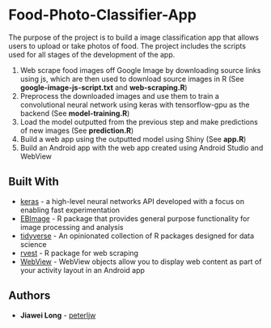 # Food-Photo-Classifier-App

The purpose of the project is to build a image classification app that allows users to upload or take photos of food. The project includes the scripts used for all stages of the development of the app.
1) Web scrape food images off Google Image by downloading source links using js, which are then used to download source images in R (See **google-image-js-script.txt** and **web-scraping.R**)
2) Preprocess the downloaded images and use them to train a convolutional neural network using keras with tensorflow-gpu as the backend (See **model-training.R**)
3) Load the model outputted from the previous step and make predictions of new images (See **prediction.R**)
4) Build a web app using the outputted model using Shiny (See **app.R**)
5) Build an Android app with the web app created using Android Studio and WebView

## Built With

* [keras](https://keras.rstudio.com/) - a high-level neural networks API developed with a focus on enabling fast experimentation
* [EBImage](https://www.bioconductor.org/packages/release/bioc/html/EBImage.html) - R package that provides general purpose functionality for image processing and analysis
* [tidyverse](https://www.tidyverse.org/) -  An opinionated collection of R packages designed for data science
* [rvest](https://cran.r-project.org/web/packages/tidytext/vignettes/tidytext.html) - R package for web scraping
* [WebView](https://developer.android.com/reference/android/webkit/WebView) - WebView objects allow you to display web content as part of your activity layout in an Android app

## Authors

* **Jiawei Long** - [peterljw](https://github.com/peterljw)
